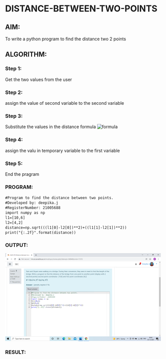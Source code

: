 # DISTANCE-BETWEEN-TWO-POINTS

## AIM:
To write a python program to find the distance two 2 points
## ALGORITHM:
### Step 1:
Get the two values from the user
### Step 2:
assign the value of second variable to the second variable
### Step 3: 
Substitute the values in the distance formula  ![formula](/formula.jpg)
### Step 4:
assign the valu in temporary variable to the first variable
### Step 5:
End the pragram
### PROGRAM:
~~~
#Program to find the distance between two points.
#Developed by: deepika.j
#RegisterNumber: 21005688
import numpy as np
l1=[10,6]
l2=[4,2]
distance=np.sqrt(((l1[0]-l2[0])**2)+((l1[1]-l2[1])**2))
print("{:.2f}".format(distance))
~~~

  


### OUTPUT:
![output](.//D2.PNG)


### RESULT:
